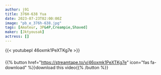 ```yaml
---
author: j91
title: 376H-638 Yua
date: 2023-07-23T02:00:00Z
image: "pb_e_376h-638.jpg"
tags: [Amateur, 3P&4P,Creampie,Shaved]
maker: [Jktyousak]
actress: []
---
```



{{< youtubepl 46oxmk1PeXTKg7e >}}
###

{{% button href="https://streamtape.to/v/46oxmk1PeXTKg7e" icon="fas fa-download" %}}download this video{{% /button %}}

